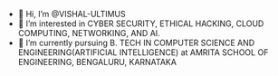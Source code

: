 - 👋 Hi, I’m @VISHAL-ULTIMUS
- 👀 I’m interested in CYBER SECURITY, ETHICAL HACKING, CLOUD COMPUTING, NETWORKING, AND AI.  
- 🌱 I’m currently pursuing B. TECH IN COMPUTER SCIENCE AND ENGINEERING(ARTIFICIAL INTELLIGENCE) at AMRITA SCHOOL OF ENGINEERING, BENGALURU, KARNATAKA


<!---
VISHAL-ULTIMUS/VISHAL-ULTIMUS is a ✨ special ✨ repository because its `README.md` (this file) appears on your GitHub profile.
You can click the Preview link to take a look at your changes.
--->
